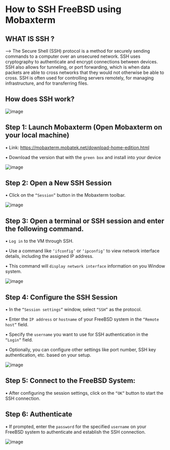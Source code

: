 # How to SSH FreeBSD using Mobaxterm

## WHAT IS SSH ?
--> The Secure Shell (SSH) protocol is a method for securely sending commands to a computer over an unsecured network. SSH uses cryptography to authenticate and encrypt connections between devices. SSH also allows for tunneling, or port forwarding, which is when data packets are able to cross networks that they would not otherwise be able to cross. SSH is often used for controlling servers remotely, for managing infrastructure, and for transferring files.

## How does SSH work?

![image](https://github.com/addff/2403-ITT440/assets/112098507/c14715d4-05ad-43a7-80da-8c2ad8efc293)


## Step 1: Launch Mobaxterm (Open Mobaxterm on your local machine) 

•	Link: https://mobaxterm.mobatek.net/download-home-edition.html

•	Download the version that with the `green box` and install into your device

![image](https://github.com/addff/2403-ITT440/assets/112098507/604101ef-1d6e-4862-8d05-03d708ee3465)

                

## Step 2: Open a New SSH Session

•	Click on the `“Session”` button in the Mobaxterm toolbar.

![image](https://github.com/addff/2403-ITT440/assets/112098507/d86cc218-9bdc-48d4-b41d-9890dfd72d3d)

## Step 3: Open a terminal or SSH session and enter the following command.

•	`Log in` to the VM through SSH.

•	Use a command like `‘ifconfig’` or `‘ipconfig’` to view network interface details, including the assigned IP address.

•	This command will `display network interface` information on you Window system.


![image](https://github.com/addff/2403-ITT440/assets/112098507/c6a2b262-22a6-44e3-986b-98544fb4cb8f)


## Step 4: Configure the SSH Session

•	In the `“Session settings”` window, select `“SSH”` as the protocol.

•	Enter the `IP address` or `hostname` of your FreeBSD system in the `“Remote host”` field.

•	Specify the `username` you want to use for SSH authentication in the `“Login”` field.

•	Optionally, you can configure other settings like port number, SSH key authentication, etc. based on your setup.

![image](https://github.com/addff/2403-ITT440/assets/112098507/54ed8af4-9490-4837-a4a1-f37e76718bf2)

## Step 5: Connect to the FreeBSD System:

•	After configuring the session settings, click on the `“OK”` button to start the SSH connection.




## Step 6: Authenticate 

•	If prompted, enter the `password` for the specified `username` on your FreeBSD system to authenticate and establish the SSH connection.

![image](https://github.com/addff/2403-ITT440/assets/112098507/65aa0618-e486-487c-9e11-673770964caa)


